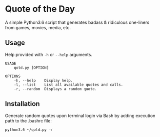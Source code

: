 # Quote of the Day
A simple Python3.6 script that generates badass & ridiculous one-liners from games, movies, media, etc.

## Usage
Help provided with ```-h``` or ```--help``` arguments.

```
USAGE
    qotd.py [OPTION]

OPTIONS
    -h, --help    Display help.
    -l, --list    List all available quotes and calls.
    -r, --random  Displays a random quote.
```

## Installation
Generate random quotes upon terminal login via Bash by adding execution path to the .bashrc file:

```
python3.6 ~/qotd.py -r
```

